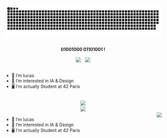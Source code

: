 <h1>
<picture>
  <source media="(prefers-color-scheme: dark)" srcset="https://raw.githubusercontent.com/lu4200/lu4200/output/github-contribution-grid-snake-dark.svg" />
  <source media="(prefers-color-scheme: light)" srcset="https://raw.githubusercontent.com/lu4200/lu4200/output/github-contribution-grid-snake.svg" />
  <img alt="GitHub Contributions Snake Animation" src="https://raw.githubusercontent.com/lu4200/lu4200/output/github-contribution-grid-snake.svg" />
</picture>
</h1>

<div align="center">
  <strong>01001000 01101001 !</strong>
  <br><br>
    <img src="https://img.shields.io/badge/Pro-D14836?style=for-the-badge&logo=gmail&logoColor=white" style="display:inline-block; margin-right:10px;">
    <img src="https://img.shields.io/badge/Soc-000000?style=for-the-badge&logo=x&logoColor=white" style="display:inline-block;">
  <br><br>
</div>



- 👤 I’m lucas
- 👀 I’m interested in IA & Design 
- 🖥️ I'm actually Student at 42 Paris
<br><br>

<div align="center">
<img src="https://github-readme-activity-graph.vercel.app/graph?username=lu4200&theme=react-dark">
</div>
<div align ="center">
<img src ="https://github-readme-stats.vercel.app/api/top-langs/?username=lu4200&theme=cobalt">
</div>



<div style="display: flex; align-items: flex-start;">
  <ul style="flex: 1;">
    <li>👤 I’m lucas</li>
    <li>👀 I’m interested in IA & Design</li>
    <li>🖥️ I'm actually Student at 42 Paris</li>
  </ul>
  <img src ="https://github-readme-stats.vercel.app/api/top-langs/?username=lu4200&theme=cobalt">
</div>
<!---
lu4200/lu4200 is a ✨ special ✨ repository because its `README.md` (this file) appears on your GitHub profile.
You can click the Preview link to take a look at your changes.
--->
